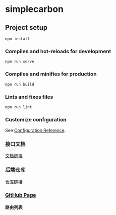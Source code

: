 # simplecarbon

## Project setup
```
npm install
```

### Compiles and hot-reloads for development
```
npm run serve
```

### Compiles and minifies for production
```
npm run build
```

### Lints and fixes files
```
npm run lint
```

### Customize configuration
See [Configuration Reference](https://cli.vuejs.org/config/).

### 接口文档
[文档链接](https://www.showdoc.cc/808562009862873?page_id=4437233702039133)

### 后端仓库
[仓库链接](https://github.com/quewenjin/SimpleCarbon)

### [GitHub Page](https://juejuesun.github.io/simplecarbon/dist/index.html#/home/homepage)

#### 路由列表
